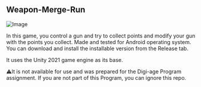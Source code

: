 ## Weapon-Merge-Run

![Image](https://download.vadi.info/digiage-case.jpg)

In this game, you control a gun and try to collect points and modify your gun with the points you collect. Made and tested for Android operating system. You can download and install the installable version from the Release tab.

It uses the Unity 2021 game engine as its base.

:warning:It is not available for use and was prepared for the Digi-age Program assignment. If you are not part of this Program, you can ignore this repo.